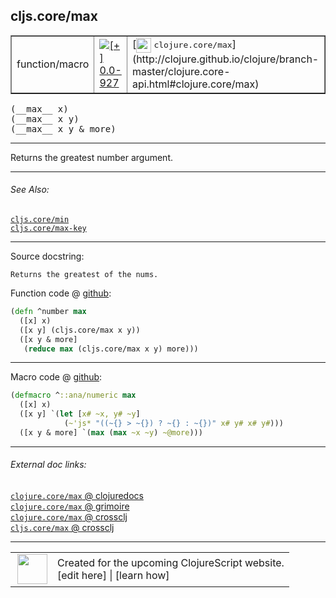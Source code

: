## cljs.core/max



 <table border="1">
<tr>
<td>function/macro</td>
<td><a href="https://github.com/cljsinfo/cljs-api-docs/tree/0.0-927"><img valign="middle" alt="[+] 0.0-927" title="Added in 0.0-927" src="https://img.shields.io/badge/+-0.0--927-lightgrey.svg"></a> </td>
<td>
[<img height="24px" valign="middle" src="http://i.imgur.com/1GjPKvB.png"> <samp>clojure.core/max</samp>](http://clojure.github.io/clojure/branch-master/clojure.core-api.html#clojure.core/max)
</td>
</tr>
</table>


 <samp>
(__max__ x)<br>
</samp>
 <samp>
(__max__ x y)<br>
</samp>
 <samp>
(__max__ x y & more)<br>
</samp>

---

Returns the greatest number argument.



---


###### See Also:

[`cljs.core/min`](../cljs.core/min.md)<br>
[`cljs.core/max-key`](../cljs.core/max-key.md)<br>

---


Source docstring:

```
Returns the greatest of the nums.
```


Function code @ [github](https://github.com/clojure/clojurescript/blob/r3191/src/cljs/cljs/core.cljs#L2183-L2188):

```clj
(defn ^number max
  ([x] x)
  ([x y] (cljs.core/max x y))
  ([x y & more]
   (reduce max (cljs.core/max x y) more)))
```

<!--
Repo - tag - source tree - lines:

 <pre>
clojurescript @ r3191
└── src
    └── cljs
        └── cljs
            └── <ins>[core.cljs:2183-2188](https://github.com/clojure/clojurescript/blob/r3191/src/cljs/cljs/core.cljs#L2183-L2188)</ins>
</pre>

-->

---

Macro code @ [github](https://github.com/clojure/clojurescript/blob/r3191/src/clj/cljs/core.clj#L542-L546):

```clj
(defmacro ^::ana/numeric max
  ([x] x)
  ([x y] `(let [x# ~x, y# ~y]
            (~'js* "((~{} > ~{}) ? ~{} : ~{})" x# y# x# y#)))
  ([x y & more] `(max (max ~x ~y) ~@more)))
```

<!--
Repo - tag - source tree - lines:

 <pre>
clojurescript @ r3191
└── src
    └── clj
        └── cljs
            └── <ins>[core.clj:542-546](https://github.com/clojure/clojurescript/blob/r3191/src/clj/cljs/core.clj#L542-L546)</ins>
</pre>
-->

---


###### External doc links:

[`clojure.core/max` @ clojuredocs](http://clojuredocs.org/clojure.core/max)<br>
[`clojure.core/max` @ grimoire](http://conj.io/store/v1/org.clojure/clojure/1.7.0-beta3/clj/clojure.core/max/)<br>
[`clojure.core/max` @ crossclj](http://crossclj.info/fun/clojure.core/max.html)<br>
[`cljs.core/max` @ crossclj](http://crossclj.info/fun/cljs.core.cljs/max.html)<br>

---

 <table>
<tr><td>
<img valign="middle" align="right" width="48px" src="http://i.imgur.com/Hi20huC.png">
</td><td>
Created for the upcoming ClojureScript website.<br>
[edit here] | [learn how]
</td></tr></table>

[edit here]:https://github.com/cljsinfo/cljs-api-docs/blob/master/cljsdoc/cljs.core/max.cljsdoc
[learn how]:https://github.com/cljsinfo/cljs-api-docs/wiki/cljsdoc-files

<!--

This information was too distracting to show to readers, but I'll leave it
commented here since it is helpful to:

- pretty-print the data used to generate this document
- and show how to retrieve that data



The API data for this symbol:

```clj
{:description "Returns the greatest number argument.",
 :return-type number,
 :ns "cljs.core",
 :name "max",
 :signature ["[x]" "[x y]" "[x y & more]"],
 :history [["+" "0.0-927"]],
 :type "function/macro",
 :related ["cljs.core/min" "cljs.core/max-key"],
 :full-name-encode "cljs.core/max",
 :source {:code "(defn ^number max\n  ([x] x)\n  ([x y] (cljs.core/max x y))\n  ([x y & more]\n   (reduce max (cljs.core/max x y) more)))",
          :title "Function code",
          :repo "clojurescript",
          :tag "r3191",
          :filename "src/cljs/cljs/core.cljs",
          :lines [2183 2188]},
 :extra-sources [{:code "(defmacro ^::ana/numeric max\n  ([x] x)\n  ([x y] `(let [x# ~x, y# ~y]\n            (~'js* \"((~{} > ~{}) ? ~{} : ~{})\" x# y# x# y#)))\n  ([x y & more] `(max (max ~x ~y) ~@more)))",
                  :title "Macro code",
                  :repo "clojurescript",
                  :tag "r3191",
                  :filename "src/clj/cljs/core.clj",
                  :lines [542 546]}],
 :full-name "cljs.core/max",
 :clj-symbol "clojure.core/max",
 :docstring "Returns the greatest of the nums."}

```

Retrieve the API data for this symbol:

```clj
;; from Clojure REPL
(require '[clojure.edn :as edn])
(-> (slurp "https://raw.githubusercontent.com/cljsinfo/cljs-api-docs/catalog/cljs-api.edn")
    (edn/read-string)
    (get-in [:symbols "cljs.core/max"]))
```

-->
